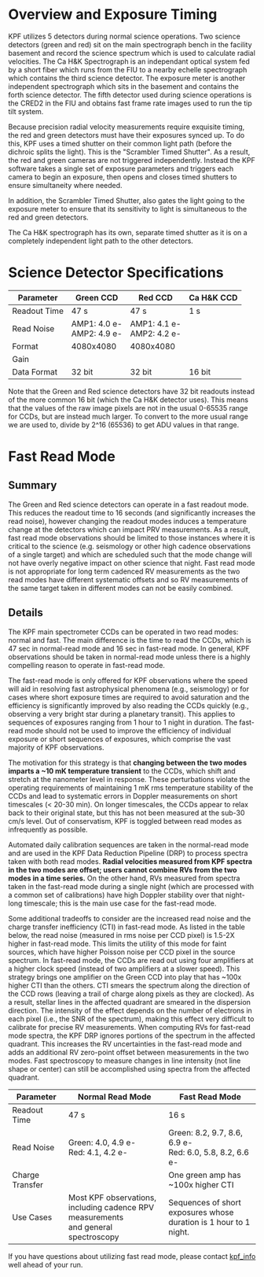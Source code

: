 # Overview and Exposure Timing

KPF utilizes 5 detectors during normal science operations. Two science detectors (green and red) sit on the main spectrograph bench in the facility basement and record the science spectrum which is used to calculate radial velocities. The Ca H&K Spectrograph is an independant optical system fed by a short fiber which runs from the FIU to a nearby echelle spectrograph which contains the third science detector. The exposure meter is another independent spectrograph which sits in the basement and contains the forth science detector. The fifth detector used during science operations is the CRED2 in the FIU and obtains fast frame rate images used to run the tip tilt system.

Because precision radial velocity measurements require exquisite timing, the red and green detectors must have their exposures synced up. To do this, KPF uses a timed shutter on their common light path (before the dichroic splits the light). This is the "Scrambler Timed Shutter". As a result, the red and green cameras are not triggered independently. Instead the KPF software takes a single set of exposure parameters and triggers each camera to begin an exposure, then opens and closes timed shutters to ensure simultaneity where needed.

In addition, the Scrambler Timed Shutter, also gates the light going to the exposure meter to ensure that its sensitivity to light is simultaneous to the red and green detectors.

The Ca H&K spectrograph has its own, separate timed shutter as it is on a completely independent light path to the other detectors. 

# Science Detector Specifications

| Parameter | Green CCD | Red CCD | Ca H&K CCD |
| --------- | --------- | ------- | ---------- |
| Readout Time | 47 s | 47 s | 1 s |
| Read Noise | AMP1: 4.0 e-<br>AMP2: 4.9 e- | AMP1: 4.1 e-<br>AMP2: 4.2 e- |  |
| Format | 4080x4080 | 4080x4080 | |
| Gain |  |  |  |
| Data Format | 32 bit | 32 bit | 16 bit |

Note that the Green and Red science detectors have 32 bit readouts instead of the more common 16 bit (which the Ca H&K detector uses).  This means that the values of the raw image pixels are not in the usual 0-65535 range for CCDs, but are instead much larger.  To convert to the more usual range we are used to, divide by 2^16 (65536) to get ADU values in that range.

# Fast Read Mode

## Summary

The Green and Red science detectors can operate in a fast readout mode.  This reduces the readout time to 16 seconds (and significantly increases the read noise), however changing the readout modes induces a temperature change at the detectors which can impact PRV measurements.  As a result, fast read mode observations should be limited to those instances where it is critical to the science (e.g. seismology or other high cadence observations of a single target) and which are scheduled such that the mode change will not have overly negative impact on other science that night. Fast read mode is not appropriate for long term cadenced RV measurements as the two read modes have different systematic offsets and so RV measurements of the same target taken in different modes can not be easily combined.

## Details

The KPF main spectrometer CCDs can be operated in two read modes: normal and fast.  The main difference is the time to read the CCDs, which is 47 sec in normal-read mode and 16 sec in fast-read mode.  In general, KPF observations should be taken in normal-read mode unless there is a highly compelling reason to operate in fast-read mode.

The fast-read mode is only offered for KPF observations where the speed will aid in resolving fast astrophysical phenomena (e.g., seismology) or for cases where short exposure times are required to avoid saturation and the efficiency is significantly improved by also reading the CCDs quickly (e.g., observing a very bright star during a planetary transit).  This applies to sequences of exposures ranging from 1 hour to 1 night in duration.  The fast-read mode should not be used to improve the efficiency of individual exposure or short sequences of exposures, which comprise the vast majority of KPF observations.

The motivation for this strategy is that **changing between the two modes imparts a ~10 mK temperature transient** to the CCDs, which shift and stretch at the nanometer level in response.  These perturbations violate the operating requirements of maintaining 1 mK rms temperature stability of the CCDs and lead to systematic errors in Doppler measurements on short timescales (< 20-30 min).  On longer timescales, the CCDs appear to relax back to their original state, but this has not been measured at the sub-30 cm/s level.  Out of conservatism, KPF is toggled between read modes as infrequently as possible.

Automated daily calibration sequences are taken in the normal-read mode and are used in the KPF Data Reduction Pipeline (DRP) to process spectra taken with both read modes.  **Radial velocities measured from KPF spectra in the two modes are offset; users cannot combine RVs from the two modes in a time series.**  On the other hand, RVs measured from spectra taken in the fast-read mode during a single night (which are processed with a common set of calibrations) have high Doppler stability over that night-long timescale; this is the main use case for the fast-read mode.

Some additional tradeoffs to consider are the increased read noise and the charge transfer inefficiency (CTI) in fast-read mode. As listed in the table below, the read noise (measured in rms noise per CCD pixel) is 1.5-2X higher in fast-read mode. This limits the utility of this mode for faint sources, which have higher Poisson noise per CCD pixel in the source spectrum.  In fast-read mode, the CCDs are read out using four amplifiers at a higher clock speed (instead of two amplifiers at a slower speed).  This strategy brings one amplifier on the Green CCD into play that has ~100x higher CTI than the others.  CTI smears the spectrum along the direction of the CCD rows (leaving a trail of charge along pixels as they are clocked).  As a result, stellar lines in the affected quadrant are smeared in the dispersion direction.  The intensity of the effect depends on the number of electrons in each pixel (i.e., the SNR of the spectrum), making this effect very difficult to calibrate for precise RV measurements.  When computing RVs for fast-read mode spectra, the KPF DRP ignores portions of the spectrum in the affected quadrant.  This increases the RV uncertainties in the fast-read mode and adds an additional RV zero-point offset between measurements in the two modes.  Fast spectroscopy to measure changes in line intensity (not line shape or center) can still be accomplished using spectra from the affected quadrant.

| Parameter | Normal Read Mode | Fast Read Mode |
| --------- | ------ | ---- |
| Readout Time | 47 s | 16 s |
| Read Noise | Green: 4.0, 4.9 e-<br>Red: 4.1, 4.2 e- | Green: 8.2, 9.7, 8.6, 6.9 e-<br>Red: 6.0, 5.8, 8.2, 6.6 e- |
| Charge Transfer |  | One green amp has ~100x higher CTI |
| Use Cases | Most KPF observations,<br>including cadence RPV measurements<br>and general spectroscopy | Sequences of short exposures whose<br>duration is 1 hour to 1 night. |

If you have questions about utilizing fast read mode, please contact [kpf_info](mailto:kpf_info@keck.hawaii.edu) well ahead of your run.

